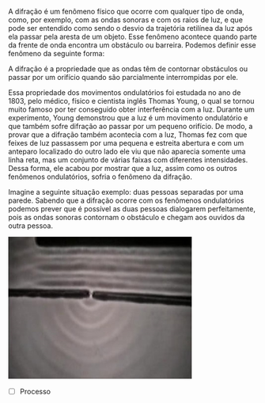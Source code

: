 A difração é um fenômeno físico que ocorre com qualquer tipo de onda, como, por exemplo, com as ondas sonoras e com os raios de luz, e que pode ser entendido como sendo o desvio da trajetória retilínea da luz após ela passar pela aresta de um objeto. Esse fenômeno acontece quando parte da frente de onda encontra um obstáculo ou barreira. Podemos definir esse fenômeno da seguinte forma:

A difração é a propriedade que as ondas têm de contornar obstáculos ou passar por um orifício quando são parcialmente interrompidas por ele.

Essa propriedade dos movimentos ondulatórios foi estudada no ano de 1803, pelo médico, físico e cientista inglês Thomas Young, o qual se tornou muito famoso por ter conseguido obter interferência com a luz. Durante um experimento, Young demonstrou que a luz é um movimento ondulatório e que também sofre difração ao passar por um pequeno orifício. De modo, a provar que a difração também acontecia com a luz, Thomas fez com que feixes de luz passassem por uma pequena e estreita abertura e com um anteparo localizado do outro lado ele viu que não aparecia somente uma linha reta, mas um conjunto de várias faixas com diferentes intensidades. Dessa forma, ele acabou por mostrar que a luz, assim como os outros fenômenos ondulatórios, sofria o fenômeno da difração.

Imagine a seguinte situação exemplo: duas pessoas separadas por uma parede. Sabendo que a difração ocorre com os fenômenos ondulatórios podemos prever que é possível as duas pessoas dialogarem perfeitamente, pois as ondas sonoras contornam o obstáculo e chegam aos ouvidos da outra pessoa.
 
![](Imagens/Pasted%20image%2020201010164538.png)
 
- [ ] Processo
